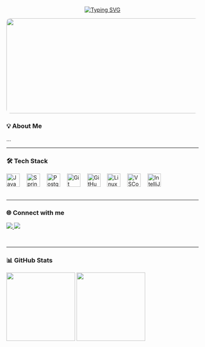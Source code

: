 <br>

<p align="center">
  <a href="https://git.io/typing-svg">
    <img src="https://readme-typing-svg.herokuapp.com?font=Fira+Code&weight=500&size=30&pause=1000&color=F7F7F7&center=true&vCenter=true&width=700&lines=✮⋆˙Hello%2C+Welcome+to+my+Profile" alt="Typing SVG" />
  </a>
</p>

<p align="center">
  <a href="https://git.io/typing-svg">
    <img 
      src="https://i.pinimg.com/1200x/bf/0d/13/bf0d1362ee902212a27d53572093590c.jpg" 
      alt="Banner"
      width="1100"
      height="250"
      style="object-fit: cover; border-radius: 10px;"
    />
  </a>
</p>



<!-- ✨ Seções alinhadas à esquerda -->
<h3>💡 About Me</h3>

<p>
  ...
</p>

---

<h3>🛠️ Tech Stack</h3>

<div align="left">
  <img src="https://cdn.jsdelivr.net/gh/devicons/devicon/icons/java/java-original.svg" height="35" alt="Java logo" />
  <img width="10" />
  <img src="https://cdn.jsdelivr.net/gh/devicons/devicon/icons/spring/spring-original.svg" height="35" alt="Spring logo" />
  <img width="10" />
  <img src="https://cdn.jsdelivr.net/gh/devicons/devicon/icons/postgresql/postgresql-original.svg" height="35" alt="PostgreSQL logo" />
  <img width="10" />
  <img src="https://cdn.jsdelivr.net/gh/devicons/devicon/icons/git/git-original.svg" height="35" alt="Git logo" />
  <img width="10" />
  <img src="https://cdn.jsdelivr.net/gh/devicons/devicon/icons/github/github-original.svg" height="35" alt="GitHub logo" />
  <img width="10" />
  <img src="https://cdn.jsdelivr.net/gh/devicons/devicon/icons/linux/linux-original.svg" height="35" alt="Linux logo" />
  <img width="10" />
  <img src="https://cdn.jsdelivr.net/gh/devicons/devicon/icons/vscode/vscode-original.svg" height="35" alt="VSCode logo" />
  <img width="10" />
  <img src="https://cdn.jsdelivr.net/gh/devicons/devicon/icons/intellij/intellij-original.svg" height="35" alt="IntelliJ IDEA logo" />
</div>




<br>

---


<h3>🌐 Connect with me</h3>

<p>
  <a href="https://www.linkedin.com/in/SeuUsuario/" target="_blank">
    <img src="https://img.shields.io/badge/LinkedIn-0077B5?style=for-the-badge&logo=linkedin&logoColor=white" />
  </a>
  <a href="mailto:silva.lucas.me@gmail.com">
    <img src="https://img.shields.io/badge/Email-D14836?style=for-the-badge&logo=gmail&logoColor=white" />
  </a>
</p>

<br>

---


<h3>📊 GitHub Stats</h3>

<p>
  <img height="180em" src="https://github-readme-stats.vercel.app/api?username=lucasdevzx&show_icons=true&theme=tokyonight&count_private=true" />
  <img height="180em" src="https://github-readme-streak-stats.herokuapp.com/?user=lucasdevzx&theme=tokyonight" />
</p>
